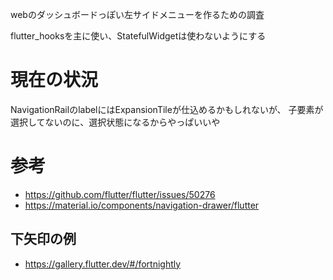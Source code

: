 webのダッシュボードっぽい左サイドメニューを作るための調査

flutter_hooksを主に使い、StatefulWidgetは使わないようにする

# 現在の状況
NavigationRailのlabelにはExpansionTileが仕込めるかもしれないが、
子要素が選択してないのに、選択状態になるからやっぱいいや



# 参考
- https://github.com/flutter/flutter/issues/50276
- https://material.io/components/navigation-drawer/flutter
## 下矢印の例
- https://gallery.flutter.dev/#/fortnightly